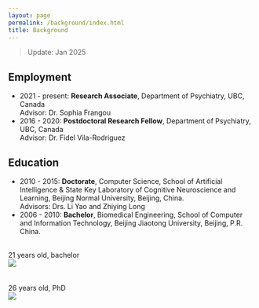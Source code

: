 ```yaml
---
layout: page
permalink: /background/index.html
title: Background
---
```


> Update: Jan 2025

## Employment

- 2021 - present: **Research Associate**, Department of Psychiatry, UBC, Canada <br> Advisor: Dr. Sophia Frangou
- 2016 - 2020: **Postdoctoral Research Fellow**, Department of Psychiatry, UBC, Canada <br> Advisor: Dr. Fidel Vila-Rodriguez<br>


## Education

- 2010 - 2015: **Doctorate**, Computer Science, School of Artificial Intelligence & State Key Laboratory of Cognitive Neuroscience and Learning, Beijing Normal University, Beijing, China. <br>Advisors: Drs. Li Yao and Zhiying Long
- 2006 - 2010: **Bachelor**, Biomedical Engineering, School of Computer and Information Technology, Beijing Jiaotong University, Beijing, P.R. China.

<br>

<div>
21 years old, bachelor<br>
<img src="https://ruiyangge.github.io/bachelor.jpg" class="floatpic">
</div>
<br>
<br>

<div>
26 years old, PhD<br>
<img src="https://ruiyangge.github.io/phd.jpg" class="floatpic">
</div>
<br>



<br>
